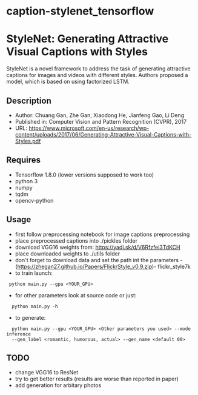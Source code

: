 # caption-stylenet_tensorflow
# StyleNet: Generating Attractive Visual Captions with Styles

StyleNet is a novel framework to address the task of generating attractive captions for images and videos with different styles. Authors proposed a model, which is based on using
factorized LSTM.


## Description
- Author: Chuang Gan, Zhe Gan, Xiaodong He, Jianfeng Gao, Li Deng
- Published in: Computer Vision and Pattern Recognition (CVPR), 2017
- URL:  https://www.microsoft.com/en-us/research/wp-content/uploads/2017/06/Generating-Attractive-Visual-Captions-with-Styles.pdf

## Requires
- Tensorflow 1.8.0 (lower versions supposed to work too)
- python 3
- numpy
- tqdm
- opencv-python

## Usage
- first follow preprocessing notebook for image captions preprocessing
- place preprocessed captions into ./pickles folder
- download VGG16 weights from: https://yadi.sk/d/V6Rfzfei3TdKCH
- place downloaded weights to ./utils folder
- don't forget to download data and set the path int the parameters -(https://zhegan27.github.io/Papers/FlickrStyle_v0.9.zip)- flickr_style7k
- to train launch:
```
 python main.py --gpu <YOUR_GPU>
```
- for other parameters look at source code or just:
```
  python main.py -h
```
- to generate:
```
  python main.py --gpu <YOUR_GPU> <Other parameters you used> --mode inference
  --gen_label <romantic, humorous, actual> --gen_name <default 00>
```

## TODO
- change VGG16 to ResNet
- try to get better results (results are worse than reported in paper)
- add generation for arbitary photos
